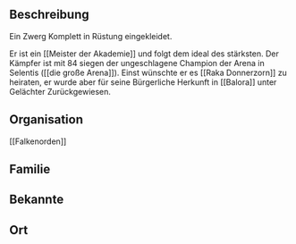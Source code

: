 ## Beschreibung
Ein Zwerg Komplett in Rüstung eingekleidet.

Er ist ein [[Meister der Akademie]] und folgt dem ideal des stärksten. Der Kämpfer ist mit 84 siegen der ungeschlagene Champion der Arena in Selentis ([[die große Arena]]). Einst wünschte er es [[Raka Donnerzorn]] zu heiraten, er wurde aber für seine Bürgerliche Herkunft in [[Balora]] unter Gelächter Zurückgewiesen. 

## Organisation
[[Falkenorden]]

## Familie


## Bekannte


## Ort
